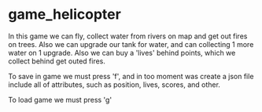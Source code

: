 # game_helicopter

In this game we can fly, collect water from rivers on map and get out fires on trees. Also we can upgrade our tank for water, and can collecting 1 more water on 1 upgrade. Also we can buy a 'lives' behind points, which we collect  behind get outed fires. 

To save in game we must press 'f', and in too moment was create a json file include all of attributes, such as position, lives, scores, and other.

To load game we must press 'g'
